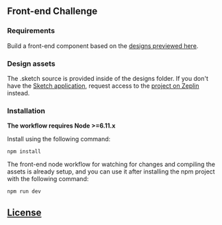 ## Front-end Challenge

### Requirements

Build a front-end component based on the [designs previewed here](https://scene.zeplin.io/project/59d45ae164ae4f837e3366d5).

### Design assets

The .sketch source is provided inside of the designs folder.
If you don't have the [Sketch application](https://www.sketchapp.com/), request access to the [project on Zeplin](zpl.io/2EmoJ1Y) instead. 

### Installation

**The workflow requires Node >=6.11.x**

Install using the following command:

`npm install`

The front-end node workflow for watching for changes and compiling the assets is already setup, and you can use it after installing the npm project with the following command:

`npm run dev`

## [License](LICENSE)
